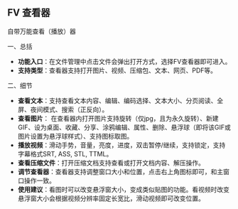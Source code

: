 ## FV 查看器

自带万能查看（播放）器

一、总括
* **功能入口**：在文件管理中点击文件会弹出打开方式，选择FV查看器即可进入。
* **支持类型**：查看器支持打开图片、视频、压缩包、文本、网页、PDF等。

二、细节
* **查看文本**：支持查看文本内容、编辑、编码选择、文本大小、分页阅读、全屏、夜间模式、搜索（正反向）。
* **查看图片**： 在查看器内打开图片支持旋转（仅jpg，且为永久旋转）、新建GIF、设为桌面、收藏、分享、涂鸦编辑、属性、删除、悬浮球（即将该GIF或图片设置为悬浮球样式）、支持图标取图。
* **播放视频**：滑动手势，音量，亮度，进度，双击暂停/继续，支持锁定，支持字幕格式SRT, ASS, STL, TTML。
* **查看压缩文件**：打开压缩文档支持查看或打开文档内容、解压操作。
* **调节查看器**：查看器支持调整窗口大小和位置，点击右上角图标即可，和主窗口操作一致。
* **使用建议**：看图时可以改变悬浮窗大小，变成类似贴图的功能。看视频时改变悬浮窗大小会根据视频分辨率固定长宽比，滑动视频即可改变位置。
